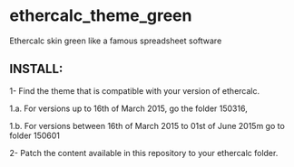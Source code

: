 # ethercalc_theme_green
Ethercalc skin green like a famous spreadsheet software

INSTALL:
--------

1- Find the theme that is compatible with your version of ethercalc. 

1.a. For versions up to 16th of March 2015, go the folder 150316, 

1.b. For versions between 16th of March 2015 to 01st of June 2015m go to folder 150601

2- Patch the content available in this repository to your ethercalc folder. 
